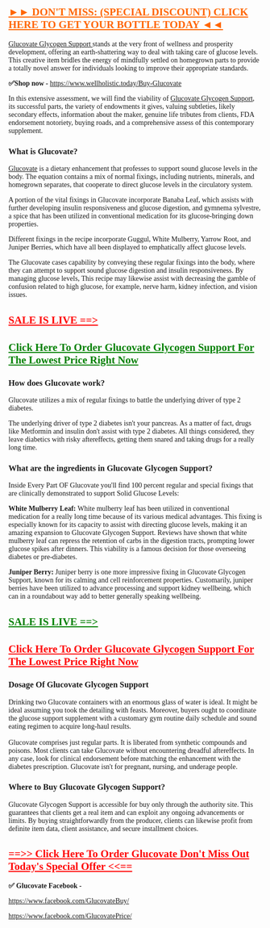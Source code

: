 <h2><span style="color: #ff6600;"><a style="color: #ff6600;" href="https://www.wellholistic.today/Buy-Glucovate"><strong><span style="font-family: Georgia;">►► DON'T MISS: (SPECIAL DISCOUNT) CLICK HERE TO GET YOUR BOTTLE TODAY ◄◄</span></strong></a></span></h2>
<p><span style="font-family: Georgia;"><a href="https://www.facebook.com/GlucovateBuy/">Glucovate Glycogen Support&nbsp;</a>stands at the very front of wellness and prosperity development, offering an earth-shattering way to deal with taking care of glucose levels. This creative item bridles the energy of mindfully settled on homegrown parts to provide a totally novel answer for individuals looking to improve their appropriate standards.</span></p>
<p><span style="font-family: Georgia;"><strong>✅Shop now -&nbsp;</strong><a href="https://www.wellholistic.today/Buy-Glucovate" target="_blank">https://www.wellholistic.today/Buy-Glucovate</a></span></p>
<p><span style="font-family: Georgia;">In this extensive assessment, we will find the viability of&nbsp;<a href="https://www.facebook.com/GlucovatePrice/">Glucovate Glycogen Support</a>, its successful parts, the variety of endowments it gives, valuing subtleties, likely secondary effects, information about the maker, genuine life tributes from clients, FDA endorsement notoriety, buying roads, and a comprehensive assess of this contemporary supplement.</span></p>
<h3><strong><span style="font-family: Georgia;">What is Glucovate?</span></strong></h3>
<p><span style="font-family: Georgia;"><a href="https://glucovate-reviews.blogspot.com/2024/09/glucovate-glycogen-support-for-blood.html">Glucovate</a>&nbsp;is a dietary enhancement that professes to support sound glucose levels in the body. The equation contains a mix of normal fixings, including nutrients, minerals, and homegrown separates, that cooperate to direct glucose levels in the circulatory system.</span></p>
<p><span style="font-family: Georgia;">A portion of the vital fixings in Glucovate incorporate Banaba Leaf, which assists with further developing insulin responsiveness and glucose digestion, and gymnema sylvestre, a spice that has been utilized in conventional medication for its glucose-bringing down properties.</span></p>
<p><span style="font-family: Georgia;">Different fixings in the recipe incorporate Guggul, White Mulberry, Yarrow Root, and Juniper Berries, which have all been displayed to emphatically affect glucose levels.</span></p>
<p><span style="font-family: Georgia;">The Glucovate cases capability by conveying these regular fixings into the body, where they can attempt to support sound glucose digestion and insulin responsiveness. By managing glucose levels, This recipe may likewise assist with decreasing the gamble of confusion related to high glucose, for example, nerve harm, kidney infection, and vision issues.</span></p>
<h2><span style="color: #ff0000;"><strong><a style="color: #ff0000;" href="https://www.wellholistic.today/Buy-Glucovate"><span style="font-family: Georgia;">SALE IS LIVE&nbsp;==&gt;</span></a></strong></span></h2>
<h2><span style="color: #008000;"><a style="color: #008000;" href="https://www.wellholistic.today/Buy-Glucovate"><span style="font-family: Georgia;"><strong>Click Here To Order&nbsp;</strong><strong>Glucovate Glycogen Support&nbsp;</strong><strong>For The Lowest Price Right Now</strong></span></a></span></h2>
<h3><strong><span style="font-family: Georgia;">How does Glucovate work?</span></strong></h3>
<p><span style="font-family: Georgia;">Glucovate utilizes a mix of regular fixings to battle the underlying driver of type 2 diabetes.</span></p>
<p><span style="font-family: Georgia;">The underlying driver of type 2 diabetes isn't your pancreas. As a matter of fact, drugs like Metformin and insulin don't assist with type 2 diabetes. All things considered, they leave diabetics with risky aftereffects, getting them snared and taking drugs for a really long time.</span></p>
<h3><strong><span style="font-family: Georgia;">What are the ingredients in Glucovate Glycogen Support?</span></strong></h3>
<p><span style="font-family: Georgia;">Inside Every Part OF Glucovate you'll find 100 percent regular and special fixings that are clinically demonstrated to support Solid Glucose Levels:</span></p>
<p><span style="font-family: Georgia;"><strong>White Mulberry Leaf:&nbsp;</strong>White mulberry leaf has been utilized in conventional medication for a really long time because of its various medical advantages. This fixing is especially known for its capacity to assist with directing glucose levels, making it an amazing expansion to Glucovate Glycogen Support. Reviews have shown that white mulberry leaf can repress the retention of carbs in the digestion tracts, prompting lower glucose spikes after dinners. This viability is a famous decision for those overseeing diabetes or pre-diabetes.</span></p>
<p><span style="font-family: Georgia;"><strong>Juniper Berry:&nbsp;</strong>Juniper berry is one more impressive fixing in Glucovate Glycogen Support, known for its calming and cell reinforcement properties. Customarily, juniper berries have been utilized to advance processing and support kidney wellbeing, which can in a roundabout way add to better generally speaking wellbeing.&nbsp;</span></p>
<h2><span style="color: #008000;"><strong><a style="color: #008000;" href="https://www.wellholistic.today/Buy-Glucovate"><span style="font-family: Georgia;">SALE IS LIVE&nbsp;==&gt;</span></a></strong></span></h2>
<h2><span style="color: #ff0000;"><strong><a style="color: #ff0000;" href="https://www.wellholistic.today/Buy-Glucovate"><span style="font-family: Georgia;">Click Here To Order Glucovate Glycogen Support For The Lowest Price Right Now</span></a></strong></span></h2>
<h3><strong><span style="font-family: Georgia;">Dosage Of Glucovate Glycogen Support</span></strong></h3>
<div>
<div><span style="font-family: Georgia;">Drinking two Glucovate containers with an enormous glass of water is ideal. It might be ideal assuming you took the detailing with feasts. Moreover, buyers ought to coordinate the glucose support supplement with a customary gym routine daily schedule and sound eating regimen to acquire long-haul results.</span></div>
<div><span style="font-family: Georgia;">&nbsp;</span></div>
<div><span style="font-family: Georgia;">Glucovate comprises just regular parts. It is liberated from synthetic compounds and poisons. Most clients can take Glucovate without encountering dreadful aftereffects. In any case, look for clinical endorsement before matching the enhancement with the diabetes prescription. Glucovate isn't for pregnant, nursing, and underage people.</span></div>
</div>
<h3><strong><span style="font-family: Georgia;">Where to Buy Glucovate Glycogen Support?</span></strong></h3>
<div>
<div><span style="font-family: Georgia;">Glucovate Glycogen Support is accessible for buy only through the authority site. This guarantees that clients get a real item and can exploit any ongoing advancements or limits. By buying straightforwardly from the producer, clients can likewise profit from definite item data, client assistance, and secure installment choices.</span></div>
<h2><span style="color: #ff0000;"><strong><a style="color: #ff0000;" href="https://www.wellholistic.today/Buy-Glucovate"><span style="font-family: Georgia;">==&gt;&gt; Click Here To Order&nbsp;Glucovate&nbsp;Don't Miss Out Today's Special Offer &lt;&lt;==</span></a></strong></span></h2>
<p><span style="font-family: Georgia;"><strong>✅&nbsp;</strong><strong>Glucovate&nbsp;Facebook -&nbsp;</strong></span></p>
<p><a href="https://www.facebook.com/GlucovateBuy/" target="_blank"><span style="font-family: Georgia;">https://www.facebook.com/GlucovateBuy/</span></a></p>
<p><a href="https://www.facebook.com/GlucovatePrice/" target="_blank"><span style="font-family: Georgia;">https://www.facebook.com/GlucovatePrice/</span></a></p>
</div>
<p>&nbsp;</p>
